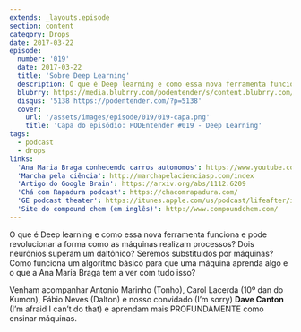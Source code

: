 ```yaml
---
extends: _layouts.episode
section: content
category: Drops
date: 2017-03-22
episode:
  number: '019'
  date: 2017-03-22
  title: 'Sobre Deep Learning'
  description: O que é Deep learning e como essa nova ferramenta funciona e pode revolucionar a forma como as máquinas realizam processos?
  blubrry: https://media.blubrry.com/podentender/s/content.blubrry.com/podentender/PODEntender_019_Deep_Learning.mp3
  disqus: '5138 https://podentender.com/?p=5138'
  cover:
    url: '/assets/images/episode/019/019-capa.png'
    title: 'Capa do episódio: PODEntender #019 - Deep Learning'
tags:
  - podcast
  - drops
links:
  'Ana Maria Braga conhecendo carros autonomos': https://www.youtube.com/watch?v=Puh46qh-XSs
  'Marcha pela ciência': http://marchapelacienciasp.com/index
  'Artigo do Google Brain': https://arxiv.org/abs/1112.6209
  'Chá com Rapadura podcast': https://chacomrapadura.com/
  'GE podcast theater': https://itunes.apple.com/us/podcast/lifeafter/id1045990056?mt=2
  'Site do compound chem (em inglês)': http://www.compoundchem.com/
---
```


O que é Deep learning e como essa nova ferramenta funciona e pode revolucionar a forma como
as máquinas realizam processos? Dois neurônios superam um daltônico? Seremos substituidos por máquinas?
Como funciona um algoritmo básico para que uma máquina aprenda algo e o que
a Ana Maria Braga tem a ver com tudo isso?

Venham acompanhar Antonio Marinho (Tonho), Carol Lacerda (10º dan do Kumon), Fábio Neves (Dalton) e
nosso convidado (I’m sorry) **Dave Canton** (I’m afraid I can’t do that) e aprendam mais
PROFUNDAMENTE como ensinar máquinas.
